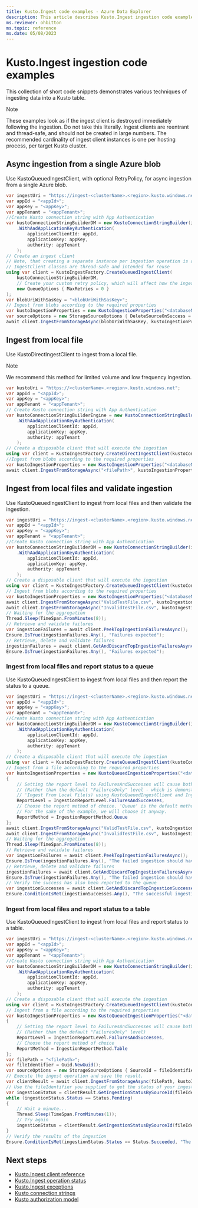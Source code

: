```yaml
---
title: Kusto.Ingest code examples - Azure Data Explorer
description: This article describes Kusto.Ingest ingestion code examples in Azure Data Explorer.
ms.reviewer: ohbitton
ms.topic: reference
ms.date: 05/08/2023
---
```

# Kusto.Ingest ingestion code examples

This collection of short code snippets demonstrates various techniques of ingesting data into a Kusto table.

> [!NOTE]
> These examples look as if the ingest client is destroyed immediately following the ingestion. Do not take this literally.
> Ingest clients are reentrant and thread-safe, and should not be created in large numbers. The recommended cardinality of ingest client instances is one per hosting process, per target Kusto cluster.

## Async ingestion from a single Azure blob

Use KustoQueuedIngestClient, with optional RetryPolicy, for async ingestion from a single Azure blob.

```csharp
var ingestUri = "https://ingest-<clusterName>.<region>.kusto.windows.net";
var appId = "<appId>";
var appKey = "<appKey>";
var appTenant = "<appTenant>";
//Create Kusto connection string with App Authentication
var kustoConnectionStringBuilderDM = new KustoConnectionStringBuilder(ingestUri)
    .WithAadApplicationKeyAuthentication(
        applicationClientId: appId,
        applicationKey: appKey,
        authority: appTenant
    );
// Create an ingest client
// Note, that creating a separate instance per ingestion operation is an anti-pattern.
// IngestClient classes are thread-safe and intended for reuse
using var client = KustoIngestFactory.CreateQueuedIngestClient(
    kustoConnectionStringBuilderDM,
    // Create your custom retry policy, which will affect how the ingest client handles retrying on transient failures
    new QueueOptions { MaxRetries = 0 }
);
var blobUriWithSasKey = "<blobUriWithSasKey>";
// Ingest from blobs according to the required properties
var kustoIngestionProperties = new KustoIngestionProperties("<databaseName>", "<tableName>");
var sourceOptions = new StorageSourceOptions { DeleteSourceOnSuccess = true };
await client.IngestFromStorageAsync(blobUriWithSasKey, kustoIngestionProperties, sourceOptions);
```

## Ingest from local file

Use KustoDirectIngestClient to ingest from a local file.

> [!NOTE]
> We recommend this method for limited volume and low frequency ingestion.

```csharp
var kustoUri = "https://<clusterName>.<region>.kusto.windows.net";
var appId = "<appId>";
var appKey = "<appKey>";
var appTenant = "<appTenant>";
// Create Kusto connection string with App Authentication
var kustoConnectionStringBuilderEngine = new KustoConnectionStringBuilder(kustoUri)
    .WithAadApplicationKeyAuthentication(
        applicationClientId: appId,
        applicationKey: appKey,
        authority: appTenant
    );
// Create a disposable client that will execute the ingestion
using var client = KustoIngestFactory.CreateDirectIngestClient(kustoConnectionStringBuilderEngine);
//Ingest from blobs according to the required properties
var kustoIngestionProperties = new KustoIngestionProperties("<databaseName>", "<tableName>");
await client.IngestFromStorageAsync("<filePath>", kustoIngestionProperties);
```

## Ingest from local files and validate ingestion

Use KustoQueuedIngestClient to ingest from local files and then validate the ingestion.

```csharp
var ingestUri = "https://ingest-<clusterName>.<region>.kusto.windows.net";
var appId = "<appId>";
var appKey = "<appKey>";
var appTenant = "<appTenant>";
//Create Kusto connection string with App Authentication
var kustoConnectionStringBuilderDM = new KustoConnectionStringBuilder(ingestUri)
    .WithAadApplicationKeyAuthentication(
        applicationClientId: appId,
        applicationKey: appKey,
        authority: appTenant
    );
// Create a disposable client that will execute the ingestion
using var client = KustoIngestFactory.CreateQueuedIngestClient(kustoConnectionStringBuilderDM);
// Ingest from blobs according to the required properties
var kustoIngestionProperties = new KustoIngestionProperties("<databaseName>", "<tableName>");
await client.IngestFromStorageAsync("ValidTestFile.csv", kustoIngestionProperties);
await client.IngestFromStorageAsync("InvalidTestFile.csv", kustoIngestionProperties);
// Waiting for the aggregation
Thread.Sleep(TimeSpan.FromMinutes(8));
// Retrieve and validate failures
var ingestionFailures = await client.PeekTopIngestionFailuresAsync();
Ensure.IsTrue(ingestionFailures.Any(), "Failures expected");
// Retrieve, delete and validate failures
ingestionFailures = await client.GetAndDiscardTopIngestionFailuresAsync();
Ensure.IsTrue(ingestionFailures.Any(), "Failures expected");
```

### Ingest from local files and report status to a queue

Use KustoQueuedIngestClient to ingest from local files and then report the status to a queue.

```csharp
var ingestUri = "https://ingest-<clusterName>.<region>.kusto.windows.net";
var appId = "<appId>";
var appKey = "<appKey>";
var appTenant = "<appTenant>";
//Create Kusto connection string with App Authentication
var kustoConnectionStringBuilderDM = new KustoConnectionStringBuilder(ingestUri)
    .WithAadApplicationKeyAuthentication(
        applicationClientId: appId,
        applicationKey: appKey,
        authority: appTenant
    );
// Create a disposable client that will execute the ingestion
using var client = KustoIngestFactory.CreateQueuedIngestClient(kustoConnectionStringBuilderDM);
// Ingest from a file according to the required properties
var kustoIngestionProperties = new KustoQueuedIngestionProperties("<databaseName>", "<tableName>")
{
    // Setting the report level to FailuresAndSuccesses will cause both successful and failed ingestions to be reported
    // (Rather than the default "FailuresOnly" level - which is demonstrated in the
    // 'Ingest From Local File(s) using KustoQueuedIngestClient and Ingestion Validation' section)
    ReportLevel = IngestionReportLevel.FailuresAndSuccesses,
    // Choose the report method of choice. 'Queue' is the default method.
    // For the sake of the example, we will choose it anyway. 
    ReportMethod = IngestionReportMethod.Queue
};
await client.IngestFromStorageAsync("ValidTestFile.csv", kustoIngestionProperties);
await client.IngestFromStorageAsync("InvalidTestFile.csv", kustoIngestionProperties);
// Waiting for the aggregation
Thread.Sleep(TimeSpan.FromMinutes(8));
// Retrieve and validate failures
var ingestionFailures = await client.PeekTopIngestionFailuresAsync();
Ensure.IsTrue(ingestionFailures.Any(), "The failed ingestion should have been reported to the failed ingestions queue");
// Retrieve, delete and validate failures
ingestionFailures = await client.GetAndDiscardTopIngestionFailuresAsync();
Ensure.IsTrue(ingestionFailures.Any(), "The failed ingestion should have been reported to the failed ingestions queue");
// Verify the success has also been reported to the queue
var ingestionSuccesses = await client.GetAndDiscardTopIngestionSuccessesAsync();
Ensure.ConditionIsMet(ingestionSuccesses.Any(), "The successful ingestion should have been reported to the successful ingestions queue");
```

### Ingest from local files and report status to a table

Use KustoQueuedIngestClient to ingest from local files and report status to a table.

```csharp
var ingestUri = "https://ingest-<clusterName>.<region>.kusto.windows.net";
var appId = "<appId>";
var appKey = "<appKey>";
var appTenant = "<appTenant>";
//Create Kusto connection string with App Authentication
var kustoConnectionStringBuilderDM = new KustoConnectionStringBuilder(ingestUri)
    .WithAadApplicationKeyAuthentication(
        applicationClientId: appId,
        applicationKey: appKey,
        authority: appTenant
    );
// Create a disposable client that will execute the ingestion
using var client = KustoIngestFactory.CreateQueuedIngestClient(kustoConnectionStringBuilderDM);
// Ingest from a file according to the required properties
var kustoIngestionProperties = new KustoQueuedIngestionProperties("<databaseName>", "<tableName>")
{
    // Setting the report level to FailuresAndSuccesses will cause both successful and failed ingestions to be reported
    // (Rather than the default "FailuresOnly" level)
    ReportLevel = IngestionReportLevel.FailuresAndSuccesses,
    // Choose the report method of choice
    ReportMethod = IngestionReportMethod.Table
};
var filePath = "<filePath>";
var fileIdentifier = Guid.NewGuid();
var sourceOptions = new StorageSourceOptions { SourceId = fileIdentifier };
// Execute the ingest operation and save the result.
var clientResult = await client.IngestFromStorageAsync(filePath, kustoIngestionProperties, sourceOptions);
// Use the fileIdentifier you supplied to get the status of your ingestion 
var ingestionStatus = clientResult.GetIngestionStatusBySourceId(fileIdentifier);
while (ingestionStatus.Status == Status.Pending)
{
    // Wait a minute...
    Thread.Sleep(TimeSpan.FromMinutes(1));
    // Try again
    ingestionStatus = clientResult.GetIngestionStatusBySourceId(fileIdentifier);
}
// Verify the results of the ingestion
Ensure.ConditionIsMet(ingestionStatus.Status == Status.Succeeded, "The file should have been ingested successfully");
```

## Next steps

* [Kusto.Ingest client reference](kusto-ingest-client-reference.md)
* [Kusto.Ingest operation status](kusto-ingest-client-errors.md)
* [Kusto.Ingest exceptions](kusto-ingest-client-errors.md)
* [Kusto connection strings](../connection-strings/kusto.md)
* [Kusto authorization model](../../management/security-roles.md)
